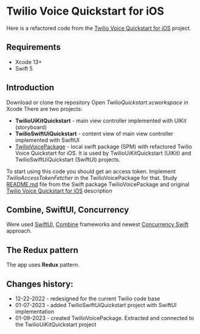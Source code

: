 # Twilio Voice Quickstart for iOS

Here is a refactored code from the [Twilio Voice Quickstart for iOS](https://github.com/twilio/voice-quickstart-swift) project.

## Requirements

- Xcode 13+
- Swift 5

## Introduction

Download or clone the repository
Open *TwilioQuickstart.xcworkspace* in Xcode
There are two projects:
- **TwilioUiKitQuickstart** - main view controller implemented with UIKit (storyboard)
- **TwilioSwiftUiQuickstart** - content view of main view controller implemented with SwiftUI
- [TwilioVoicePackage](https://github.com/SKrotkih/TwilioCallKitQuickstart/tree/master/TwilioVoicePackage) - local swift package (SPM) with refactored Twilio Voice Quickstart for iOS. 
It is used by TwilioUiKitQuickstart (UIKit) and TwilioSwiftUiQuickstart (SwiftUI) projects. 

To start using this code you should get an access token. Implement *TwilioAccessTokenFetcher* in the TwilioVoicePackage for that.
Study [README.md](https://github.com/SKrotkih/TwilioCallKitQuickstart/tree/master/TwilioVoicePackage) file from the Swift package TwilioVoicePackage and original [Twilio Voice Quickstart for iOS](https://github.com/twilio/voice-quickstart-swift) description

## Combine, SwiftUI, Concurrency

Were used [SwiftUI](https://developer.apple.com/documentation/SwiftUI), [Combine](https://developer.apple.com/documentation/Combine) frameworks and newest [Concurrency Swift](https://docs.swift.org/swift-book/LanguageGuide/Concurrency.html) approach.  

## The Redux pattern

The app uses **Redux** pattern.

## Changes history:

- 12-22-2022 - redesigned for the current Twilio code base 
- 01-07-2023 - added TwilioSwiftUiQuickstart project with SwiftUI implementation  
- 01-09-2023 - created TwilioVoicePackage. Extracted and connected to the TwilioUiKitQuickstart project
